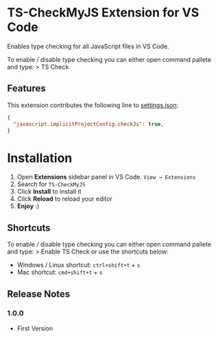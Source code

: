 # TS-CheckMyJS Extension for VS Code

Enables type checking for all JavaScript files in VS Code. 

To enable / disable type checking you can either open command pallete and type: > TS Check

## Features

This extension contributes the following line to [settings.json](https://code.visualstudio.com/docs/customization/userandworkspace):
  
  ```json
  {
    "javascript.implicitProjectConfig.checkJs": true,
  }
  ```

# Installation

1. Open **Extensions** sidebar panel in VS Code. `View → Extensions`
2. Search for `TS-CheckMyJS`
3. Click **Install** to install it
4. Click **Reload** to reload your editor
5. **Enjoy** :)

## Shortcuts

To enable / disable type checking you can either open command pallete and type: > Enable TS Check or use the shortcuts below:

- Windows / Linux shortcut: `ctrl+shift+t` + `s`
- Mac shortcut: `cmd+shift+t` + `s`

## Release Notes

### 1.0.0

- First Version
